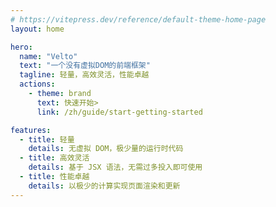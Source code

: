 ```yaml
---
# https://vitepress.dev/reference/default-theme-home-page
layout: home

hero:
  name: "Velto"
  text: "一个没有虚拟DOM的前端框架"
  tagline: 轻量，高效灵活，性能卓越
  actions:
    - theme: brand
      text: 快速开始>
      link: /zh/guide/start-getting-started

features:
  - title: 轻量
    details: 无虚拟 DOM，极少量的运行时代码
  - title: 高效灵活
    details: 基于 JSX 语法，无需过多投入即可使用
  - title: 性能卓越
    details: 以极少的计算实现页面渲染和更新
---
```


